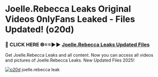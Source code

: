 # Joelle.Rebecca Leaks Original Videos 0nlyFans Leaked - Files Updated! (o20d)

<h3>🔴 CLICK HERE 🌐==►► <a href="https://tinyurl.com/ms9xzufz" rel="nofollow">Joelle.Rebecca Leaks Updated Files</a></h3>

Get Joelle.Rebecca Leaks and all content. Now you can access all videos and pictures of Joelle.Rebecca Leaks. New Updated Files 2025!

[![o20d](https://i.imgur.com/ppqm5kG.gif)](https://tinyurl.com/ms9xzufz)
joelle.rebecca leak